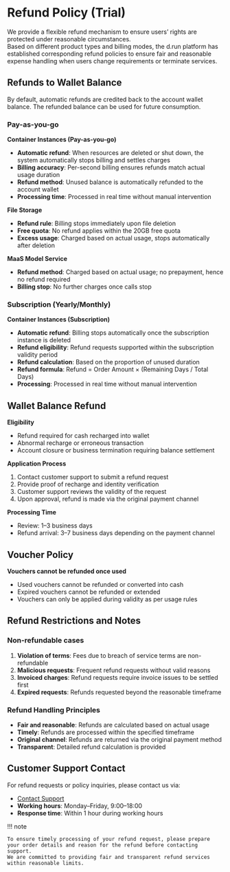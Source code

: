 # Refund Policy (Trial)

We provide a flexible refund mechanism to ensure users’ rights are protected under reasonable circumstances.  
Based on different product types and billing modes, the d.run platform has established corresponding refund policies to ensure fair and reasonable expense handling when users change requirements or terminate services.

## Refunds to Wallet Balance

By default, automatic refunds are credited back to the account wallet balance. The refunded balance can be used for future consumption.

### Pay-as-you-go

**Container Instances (Pay-as-you-go)**

- **Automatic refund**: When resources are deleted or shut down, the system automatically stops billing and settles charges  
- **Billing accuracy**: Per-second billing ensures refunds match actual usage duration  
- **Refund method**: Unused balance is automatically refunded to the account wallet  
- **Processing time**: Processed in real time without manual intervention  

**File Storage**

- **Refund rule**: Billing stops immediately upon file deletion  
- **Free quota**: No refund applies within the 20GB free quota  
- **Excess usage**: Charged based on actual usage, stops automatically after deletion  

**MaaS Model Service**

- **Refund method**: Charged based on actual usage; no prepayment, hence no refund required  
- **Billing stop**: No further charges once calls stop  

### Subscription (Yearly/Monthly)

**Container Instances (Subscription)**

- **Automatic refund**: Billing stops automatically once the subscription instance is deleted  
- **Refund eligibility**: Refund requests supported within the subscription validity period  
- **Refund calculation**: Based on the proportion of unused duration  
- **Refund formula**: Refund = Order Amount × (Remaining Days / Total Days)  
- **Processing**: Processed in real time without manual intervention  

## Wallet Balance Refund

**Eligibility**

- Refund required for cash recharged into wallet  
- Abnormal recharge or erroneous transaction  
- Account closure or business termination requiring balance settlement  

**Application Process**

1. Contact customer support to submit a refund request  
2. Provide proof of recharge and identity verification  
3. Customer support reviews the validity of the request  
4. Upon approval, refund is made via the original payment channel  

**Processing Time**

- Review: 1–3 business days  
- Refund arrival: 3–7 business days depending on the payment channel  

## Voucher Policy

**Vouchers cannot be refunded once used**

- Used vouchers cannot be refunded or converted into cash  
- Expired vouchers cannot be refunded or extended  
- Vouchers can only be applied during validity as per usage rules  

## Refund Restrictions and Notes

### Non-refundable cases

1. **Violation of terms**: Fees due to breach of service terms are non-refundable  
2. **Malicious requests**: Frequent refund requests without valid reasons  
3. **Invoiced charges**: Refund requests require invoice issues to be settled first  
4. **Expired requests**: Refunds requested beyond the reasonable timeframe  

### Refund Handling Principles

- **Fair and reasonable**: Refunds are calculated based on actual usage  
- **Timely**: Refunds are processed within the specified timeframe  
- **Original channel**: Refunds are returned via the original payment method  
- **Transparent**: Detailed refund calculation is provided  

## Customer Support Contact

For refund requests or policy inquiries, please contact us via:

- [Contact Support](../contact/index.md)  
- **Working hours**: Monday–Friday, 9:00–18:00  
- **Response time**: Within 1 hour during working hours  

!!! note

    To ensure timely processing of your refund request, please prepare your order details and reason for the refund before contacting support.  
    We are committed to providing fair and transparent refund services within reasonable limits.
